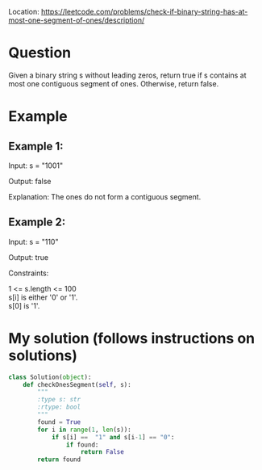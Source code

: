 Location: https://leetcode.com/problems/check-if-binary-string-has-at-most-one-segment-of-ones/description/
# Question
Given a binary string s ​​​​​without leading zeros, return true​​​ if s contains at most one contiguous segment of ones. Otherwise, return false. 
# Example

## Example 1:

Input: s = "1001"

Output: false

Explanation: The ones do not form a contiguous segment.

## Example 2:

Input: s = "110"

Output: true

Constraints:

1 <= s.length <= 100\
s[i]​​​​ is either '0' or '1'.\
s[0] is '1'.
 

# My solution (follows instructions on solutions)
```python
class Solution(object):
    def checkOnesSegment(self, s):
        """
        :type s: str
        :rtype: bool
        """
        found = True
        for i in range(1, len(s)):
            if s[i] ==  "1" and s[i-1] == "0":
                if found:
                    return False
        return found

```
